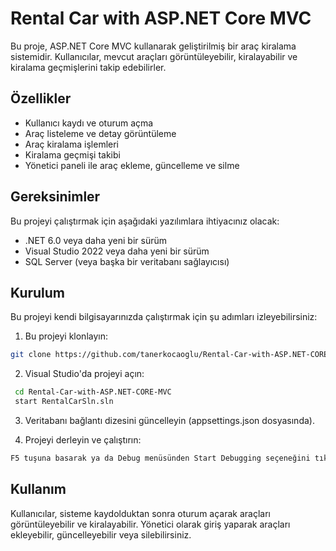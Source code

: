 # Rental Car with ASP.NET Core MVC

Bu proje, ASP.NET Core MVC kullanarak geliştirilmiş bir araç kiralama sistemidir. Kullanıcılar, mevcut araçları görüntüleyebilir, kiralayabilir ve kiralama geçmişlerini takip edebilirler.

## Özellikler

- Kullanıcı kaydı ve oturum açma
- Araç listeleme ve detay görüntüleme
- Araç kiralama işlemleri
- Kiralama geçmişi takibi
- Yönetici paneli ile araç ekleme, güncelleme ve silme

## Gereksinimler

Bu projeyi çalıştırmak için aşağıdaki yazılımlara ihtiyacınız olacak:

- .NET 6.0 veya daha yeni bir sürüm
- Visual Studio 2022 veya daha yeni bir sürüm
- SQL Server (veya başka bir veritabanı sağlayıcısı)

## Kurulum

Bu projeyi kendi bilgisayarınızda çalıştırmak için şu adımları izleyebilirsiniz:

 1. Bu projeyi klonlayın:
   ```sh
   git clone https://github.com/tanerkocaoglu/Rental-Car-with-ASP.NET-CORE-MVC.git
  ```
2. Visual Studio'da projeyi açın:  
  ```sh
   cd Rental-Car-with-ASP.NET-CORE-MVC
   start RentalCarSln.sln
   ```
3. Veritabanı bağlantı dizesini güncelleyin (appsettings.json dosyasında).

4. Projeyi derleyin ve çalıştırın:
  ```sh
  F5 tuşuna basarak ya da Debug menüsünden Start Debugging seçeneğini tıklayarak projeyi çalıştırabilirsiniz.
```

## Kullanım
Kullanıcılar, sisteme kaydolduktan sonra oturum açarak araçları görüntüleyebilir ve kiralayabilir. 
Yönetici olarak giriş yaparak araçları ekleyebilir, güncelleyebilir veya silebilirsiniz.
